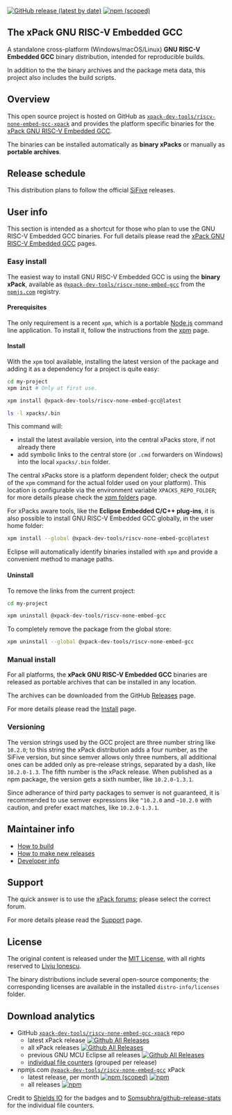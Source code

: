 [![GitHub release (latest by date)](https://img.shields.io/github/v/release/xpack-dev-tools/riscv-none-embed-gcc-xpack)](https://github.com/xpack-dev-tools/riscv-none-embed-gcc-xpack/releases)
[![npm (scoped)](https://img.shields.io/npm/v/@xpack-dev-tools/riscv-none-embed-gcc.svg)](https://www.npmjs.com/package/@xpack-dev-tools/riscv-none-embed-gcc)

## The xPack GNU RISC-V Embedded GCC

A standalone cross-platform (Windows/macOS/Linux) **GNU RISC-V Embedded GCC**
binary distribution, intended for reproducible builds.

In addition to the the binary archives and the package meta data,
this project also includes the build scripts.

## Overview

This open source project is hosted on GitHub as
[`xpack-dev-tools/riscv-none-embed-gcc-xpack`](https://github.com/xpack-dev-tools/riscv-none-embed-gcc-xpack)
and provides the platform specific binaries for the
[xPack GNU RISC-V Embedded GCC](https://xpack.github.io/riscv-none-embed-gcc/).

The binaries can be installed automatically as **binary xPacks** or manually as
**portable archives**.

## Release schedule

This distribution plans to follow the official
[SiFive](https://www.sifive.com/software) releases.

## User info

This section is intended as a shortcut for those who plan
to use the GNU RISC-V Embedded GCC binaries. For full details please read the
[xPack GNU RISC-V Embedded GCC](https://xpack.github.io/riscv-none-embed-gcc/) pages.

### Easy install

The easiest way to install GNU RISC-V Embedded GCC is using the **binary xPack**, available as
[`@xpack-dev-tools/riscv-none-embed-gcc`](https://www.npmjs.com/package/@xpack-dev-tools/riscv-none-embed-gcc)
from the [`npmjs.com`](https://www.npmjs.com) registry.

#### Prerequisites

The only requirement is a recent
`xpm`, which is a portable
[Node.js](https://nodejs.org) command line application. To install it,
follow the instructions from the
[xpm](https://xpack.github.io/xpm/install/) page.

#### Install

With the `xpm` tool available, installing
the latest version of the package and adding it as
a dependency for a project is quite easy:

```sh
cd my-project
xpm init # Only at first use.

xpm install @xpack-dev-tools/riscv-none-embed-gcc@latest

ls -l xpacks/.bin
```

This command will:

- install the latest available version,
into the central xPacks store, if not already there
- add symbolic links to the central store
(or `.cmd` forwarders on Windows) into
the local `xpacks/.bin` folder.

The central xPacks store is a platform dependent
folder; check the output of the `xpm` command for the actual
folder used on your platform).
This location is configurable via the environment variable
`XPACKS_REPO_FOLDER`; for more details please check the
[xpm folders](https://xpack.github.io/xpm/folders/) page.

For xPacks aware tools, like the **Eclipse Embedded C/C++ plug-ins**,
it is also possible to install GNU RISC-V Embedded GCC globally, in the user home folder:

```sh
xpm install --global @xpack-dev-tools/riscv-none-embed-gcc@latest
```

Eclipse will automatically
identify binaries installed with
`xpm` and provide a convenient method to manage paths.

#### Uninstall

To remove the links from the current project:

```sh
cd my-project

xpm uninstall @xpack-dev-tools/riscv-none-embed-gcc
```

To completely remove the package from the global store:

```sh
xpm uninstall --global @xpack-dev-tools/riscv-none-embed-gcc
```

### Manual install

For all platforms, the **xPack GNU RISC-V Embedded GCC**
binaries are released as portable
archives that can be installed in any location.

The archives can be downloaded from the
GitHub [Releases](https://github.com/xpack-dev-tools/riscv-none-embed-gcc-xpack/releases/)
page.

For more details please read the
[Install](https://xpack.github.io/riscv-none-embed-gcc/install/) page.

### Versioning

The version strings used by the GCC project are three number string
like `10.2.0`; to this string the xPack distribution adds a four number,
as the SiFive version,
but since semver allows only three numbers, all additional ones can
be added only as pre-release strings, separated by a dash,
like `10.2.0-1.3`. The fifth number is the xPack release.
When published as a npm package, the version gets
a sixth number, like `10.2.0-1.3.1`.

Since adherance of third party packages to semver is not guaranteed,
it is recommended to use semver expressions like `^10.2.0` and `~10.2.0`
with caution, and prefer exact matches, like `10.2.0-1.3.1`.

## Maintainer info

- [How to build](https://github.com/xpack-dev-tools/riscv-none-embed-gcc-xpack/blob/xpack/README-BUILD.md)
- [How to make new releases](https://github.com/xpack-dev-tools/riscv-none-embed-gcc-xpack/blob/xpack/README-RELEASE.md)
- [Developer info](https://github.com/xpack-dev-tools/riscv-none-embed-gcc-xpack/blob/xpack/README-DEVELOP.md)

## Support

The quick answer is to use the
[xPack forums](https://www.tapatalk.com/groups/xpack/);
please select the correct forum.

For more details please read the
[Support](https://xpack.github.io/riscv-none-embed-gcc/support/) page.

## License

The original content is released under the
[MIT License](https://opensource.org/licenses/MIT), with all rights
reserved to [Liviu Ionescu](https://github.com/ilg-ul/).

The binary distributions include several open-source components; the
corresponding licenses are available in the installed
`distro-info/licenses` folder.

## Download analytics

- GitHub [`xpack-dev-tools/riscv-none-embed-gcc-xpack`](https://github.com/xpack-dev-tools/riscv-none-embed-gcc-xpack/) repo
  - latest xPack release
[![Github All Releases](https://img.shields.io/github/downloads/xpack-dev-tools/riscv-none-embed-gcc-xpack/latest/total.svg)](https://github.com/xpack-dev-tools/riscv-none-embed-gcc-xpack/releases/)
  - all xPack releases [![Github All Releases](https://img.shields.io/github/downloads/xpack-dev-tools/riscv-none-embed-gcc-xpack/total.svg)](https://github.com/xpack-dev-tools/riscv-none-embed-gcc-xpack/releases/)
  - previous GNU MCU Eclipse all releases [![Github All Releases](https://img.shields.io/github/downloads/gnu-mcu-eclipse/riscv-none-embed-gcc/total.svg)](https://github.com/gnu-mcu-eclipse/riscv-none-embed-gcc/releases/)
  - [individual file counters](https://somsubhra.github.io/github-release-stats/?username=xpack-dev-tools&repository=riscv-none-embed-gcc-xpack) (grouped per release)
- npmjs.com [`@xpack-dev-tools/riscv-none-embed-gcc`](https://www.npmjs.com/package/@xpack-dev-tools/riscv-none-embed-gcc/) xPack
  - latest release, per month
[![npm (scoped)](https://img.shields.io/npm/v/@xpack-dev-tools/riscv-none-embed-gcc.svg)](https://www.npmjs.com/package/@xpack-dev-tools/riscv-none-embed-gcc/)
[![npm](https://img.shields.io/npm/dm/@xpack-dev-tools/riscv-none-embed-gcc.svg)](https://www.npmjs.com/package/@xpack-dev-tools/riscv-none-embed-gcc/)
  - all releases [![npm](https://img.shields.io/npm/dt/@xpack-dev-tools/riscv-none-embed-gcc.svg)](https://www.npmjs.com/package/@xpack-dev-tools/riscv-none-embed-gcc/)

Credit to [Shields IO](https://shields.io) for the badges and to
[Somsubhra/github-release-stats](https://github.com/Somsubhra/github-release-stats)
for the individual file counters.
